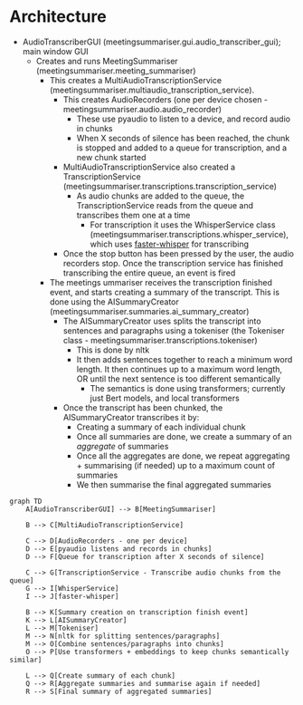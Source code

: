 # Architecture

- AudioTranscriberGUI (meetingsummariser.gui.audio_transcriber_gui); main window GUI
  - Creates and runs MeetingSummariser (meetingsummariser.meeting_summariser)
    - This creates a MultiAudioTranscriptionService (meetingsummariser.multiaudio_transcription_service). 
      - This creates AudioRecorders (one per device chosen - meetingsummariser.audio.audio_recorder)
        - These use pyaudio to listen to a device, and record audio in chunks
        - When X seconds of silence has been reached, the chunk is stopped and added to a queue for transcription, and a new chunk started
      - MultiAudioTranscriptionService also created a TranscriptionService (meetingsummariser.transcriptions.transcription_service)
        - As audio chunks are added to the queue, the TranscriptionService reads from the queue and transcribes them one at a time
          - For transcription it uses the WhisperService class (meetingsummariser.transcriptions.whisper_service), which uses [faster-whisper](https://github.com/SYSTRAN/faster-whisper) for transcribing
      - Once the stop button has been pressed by the user, the audio recorders stop. Once the transcription service has finished transcribing the entire queue, an event is fired
    - The meetings ummariser receives the transcription finished event, and starts creating a summary of the transcript. This is done using the AISummaryCreator (meetingsummariser.summaries.ai_summary_creator)
      - The AISummaryCreator uses splits the transcript into sentences and paragraphs using a tokeniser (the Tokeniser class - meetingsummariser.transcriptions.tokeniser)
        - This is done by nltk
        - It then adds sentences together to reach a minimum word length. It then continues up to a maximum word length, OR until the next sentence is too different semantically
          - The semantics is done using transformers; currently just Bert models, and local transformers
      - Once the transcript has been chunked, the AISummaryCreator transcribes it by:
        - Creating a summary of each individual chunk
        - Once all summaries are done, we create a summary of an _aggregate_ of summaries
        - Once all the aggregates are done, we repeat aggregating + summarising (if needed) up to a maximum count of summaries
        - We then summarise the final aggregated summaries

```mermaid
graph TD
    A[AudioTranscriberGUI] --> B[MeetingSummariser]
    
    B --> C[MultiAudioTranscriptionService]
    
    C --> D[AudioRecorders - one per device]
    D --> E[pyaudio listens and records in chunks]
    D --> F[Queue for transcription after X seconds of silence]

    C --> G[TranscriptionService - Transcribe audio chunks from the queue]
    G --> I[WhisperService]
    I --> J[faster-whisper]

    B --> K[Summary creation on transcription finish event]
    K --> L[AISummaryCreator]
    L --> M[Tokeniser]
    M --> N[nltk for splitting sentences/paragraphs]
    M --> O[Combine sentences/paragraphs into chunks]
    O --> P[Use transformers + embeddings to keep chunks semantically similar]

    L --> Q[Create summary of each chunk]
    Q --> R[Aggregate summaries and summarise again if needed]
    R --> S[Final summary of aggregated summaries]
```